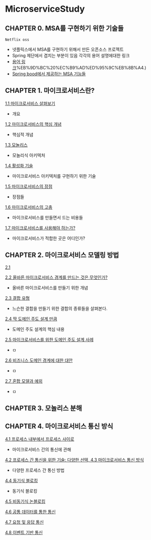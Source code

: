 # MicroserviceStudy

## CHAPTER 0. MSA를 구현하기 위한 기술들

`Netflix oss`
- 넷플릭스에서 MSA를 구현하기 위해서 만든 오픈소스 프로젝트
- Spring 제단에서 겹치는 부분이 있음
각각의 용어 설명에대한 링크
- [용어 링크](https://mycup.tistory.com/374#:~:text=%EB%84%B7%ED%94%8C%EB%A6%AD%EC%8A%A4%EC%97%90%EC%84%9C%EB%8A%94%20%EC%9E%90%EC%B2%B4%EC%A0%81%EC%9C%BC%EB%A1%9C%20MSA,open%20source%20sofrware)%EB%9D%BC%20%EC%B9%AD%ED%95%9C%EB%8B%A4.)
- [Spring bood에서 제공하는 MSA 기능들](https://mycup.tistory.com/370)


## CHAPTER 1. 마이크로서비스란?

[1.1 마이크로서비스 살펴보기](https://github.com/changuii/MicroserviceStudy/blob/main/chapter1/Preview.md)
- 개요

[1.2 마이크로서비스의 핵심 개념](https://github.com/changuii/MicroserviceStudy/blob/main/chapter1/KeyConcept.md)
- 핵심적 개념

[1.3 모놀리스](https://github.com/changuii/MicroserviceStudy/blob/main/chapter1/MonolithicArchitecture.md)
- 모놀리식 아키텍처

[1.4 활성화 기술](https://github.com/changuii/MicroserviceStudy/blob/main/chapter1/ActivationTechnology.md)
- 마이크로서비스 아키텍처를 구현하기 위한 기술

[1.5 마이크로서비스의 장점](https://github.com/changuii/MicroserviceStudy/blob/main/chapter1/Advantage.md)
- 장점들

[1.6 마이크로서비스의 고충](https://github.com/changuii/MicroserviceStudy/blob/main/chapter1/Difficulty.md)
- 마이크로서비스를 만들면서 드는 비용들

[1.7 마이크로서비스를 사용해야 하는가?](https://github.com/changuii/MicroserviceStudy/blob/main/chapter1/Suitable.md)
- 마이크로서비스가 적합한 곳은 어디인가?


## CHAPTER 2. 마이크로서비스 모델링 방법


[2.1]()

[2.2 올바른 마이크로서비스 경계를 만드는 것은 무엇인가?](https://github.com/changuii/MicroserviceStudy/blob/main/chapter2/Boundary.md)
- 올바른 마이크로서비스를 만들기 위한 개념

[2.3 결합 유형](https://github.com/changuii/MicroserviceStudy/blob/main/chapter2/CombinationType.md)
- 느슨한 결합을 만들기 위한 결합의 종류들을 살펴본다.  

[2.4 딱 도메인 주도 설계 만큼](https://github.com/changuii/MicroserviceStudy/blob/main/chapter2/DomainDrivenDesign.md)
- 도메인 주도 설계의 핵심 내용

[2.5 마이크로서비스를 위한 도메인 주도 설계 사례]()
- ㅁ
  
[2.6 비즈니스 도메인 경계에 대한 대안]()
- ㅁ
  
[2.7 혼합 모델과 예외]()
- ㅁ


## CHAPTER 3. 모놀리스 분해


## CHAPTER 4. 마이크로서비스 통신 방식


[4.1 프로세스 내부에서 프로세스 사이로](https://github.com/changuii/MicroserviceStudy/blob/main/chapter4/BetweenProcesses.md)
- 마이크로서비스 간의 통신에 관해

[4.2 프로세스 간 통신을 위한 기술: 다양한 선택, 4.3 마이크로서비스 통신 방식](https://github.com/changuii/MicroserviceStudy/blob/main/chapter4/CommunicationTechnology.md)
- 다양한 프로세스 간 통신 방법

[4.4 동기식 블로킹](https://github.com/changuii/MicroserviceStudy/blob/main/chapter4/SynchronousBlocking.md)
- 동기식 블로킹

[4.5 비동기식 논블로킹](https://github.com/changuii/MicroserviceStudy/blob/main/chapter4/AsynchronousNonblocking.md)

[4.6 공통 데이터를 통한 통신](https://github.com/changuii/MicroserviceStudy/blob/main/chapter4/CommonData.md)

[4.7 요청 및 응답 통신](https://github.com/changuii/MicroserviceStudy/blob/main/chapter4/RequestResponse.md)

[4.8 이벤트 기반 통신](https://github.com/changuii/MicroserviceStudy/blob/main/chapter4/EventDriven.md)
